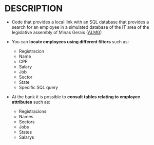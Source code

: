 # DESCRIPTION
- Code that provides a local link with an SQL database that provides a search for an employee in a simulated database of the IT area of ​​the legislative assembly of Minas Gerais (<a href= "https://www.almg.gov.br/" target="_blank">ALMG</a>)
- You can <b>locate employees using different filters</b> such as:

  - Registracion 
  - Name
  - CPF
  - Salary
  - Job
  - Sector
  - State
  - Specific SQL query

- At the bank it is possible to <b>consult tables relating to employee attributes</b> such as:
  - Registracions
  - Names
  - Sectors
  - Jobs
  - States
  - Salarys
